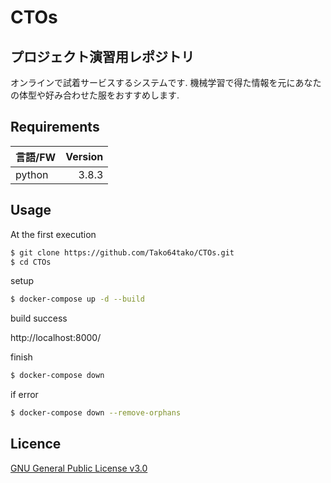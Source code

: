 # CTOs
## プロジェクト演習用レポジトリ　
オンラインで試着サービスするシステムです.
機械学習で得た情報を元にあなたの体型や好み合わせた服をおすすめします.

## Requirements
| 言語/FW | Version|
| :------------| ---------: |
| python | 3.8.3　|

## Usage 
At the first execution
```sh
$ git clone https://github.com/Tako64tako/CTOs.git
$ cd CTOs
```

setup
```sh
$ docker-compose up -d --build
```
build success

http://localhost:8000/

finish
```sh
$ docker-compose down
```
if error
```sh
$ docker-compose down --remove-orphans
```
  
## Licence   
<a href="https://github.com/Tako64tako/CTOs/blob/main/LICENSE">GNU General Public License v3.0</a> 

